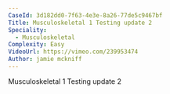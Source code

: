 ```yaml
---
CaseId: 3d182dd0-7f63-4e3e-8a26-77de5c9467bf
Title: Musculoskeletal 1 Testing update 2
Speciality:
  - Musculoskeletal
Complexity: Easy
VideoUrl: https://vimeo.com/239953474
Author: jamie mckniff
---
```


<p>Musculoskeletal 1&nbsp;Testing update 2</p>